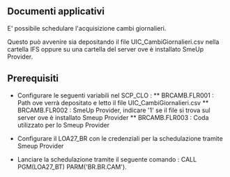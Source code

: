 ## Documenti applicativi

E' possibile schedulare l'acquisizione cambi giornalieri.

Questo può avvenire sia depositando il file UIC_CambiGiornalieri.csv nella cartella IFS oppure su una cartella del server ove è installato SmeUp Provider.

## Prerequisiti

* Configurare le seguenti variabili nel SCP_CLO : 
** BRCAMB.FLR001 :  Path ove verrà depositato e letto il file UIC_CambiGiornalieri.csv
** BRCAMB.FLR002 :  SmeUp Provider, indicare '1' se il file si trova sul server ove è installato Smeup Provider
** BRCAMB.FLR003 :  Coda utilizzato per lo Smeup Provider

* Configurare il LOA27_BR con le credenziali per la schedulazione tramite Smeup Provider

* Lanciare la schedulazione tramite il seguente comando :  CALL PGM(LOA27_BT) PARM('BR.BR.CAM').


